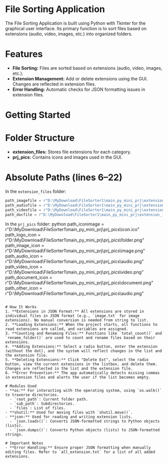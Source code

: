 
# File Sorting Application

The File Sorting Application is built using Python with Tkinter for the graphical user interface. Its primary function is to sort files based on extensions (audio, video, images, etc.) into organized folders.

# Features
- **File Sorting:** Files are sorted based on extensions (audio, video, images, etc.).
- **Extension Management:** Add or delete extensions using the GUI. Changes are reflected in extension files.
- **Error Handling:** Automatic checks for JSON formatting issues in extension files.

# Getting Started
# Folder Structure
- **extension_files:** Stores file extensions for each category.
- **prj_pics:** Contains icons and images used in the GUI.

# Absolute Paths (lines 6–22)
In the `extension_files` folder:
```python
path_imagefile = r"D:\MyDownload\FileSorter1\main_py_mini_prj\extension_files\image.txt"
path_audiofile = r"D:\MyDownload\FileSorter1\main_py_mini_prj\extension_files\audio.txt"
path_videofile = r"D:\MyDownload\FileSorter1\main_py_mini_prj\extension_files\video.txt"
path_docfile = r"D:\MyDownload\FileSorter1\main_py_mini_prj\extension_files\doc.txt"
```

In the `prj_pics` folder:
python
path_iconimage = r"D:\MyDownload\FileSorter1\main_py_mini_prj\prj_pics\icon.ico"
path_logo_icon = r"D:\MyDownload\FileSorter1\main_py_mini_prj\prj_pics\folder.png"
path_image_icon = r"D:\MyDownload\FileSorter1\main_py_mini_prj\prj_pics\image.png"
path_audio_icon = r"D:\MyDownload\FileSorter1\main_py_mini_prj\prj_pics\audio.png"
path_video_icon = r"D:\MyDownload\FileSorter1\main_py_mini_prj\prj_pics\video.png"
path_document_icon = r"D:\MyDownload\FileSorter1\main_py_mini_prj\prj_pics\document.png"
path_other_icon = r"D:\MyDownload\FileSorter1\main_py_mini_prj\prj_pics\audio.png"
```

# How It Works
1. **Extensions in JSON Format:** All extensions are stored in individual files in JSON format (e.g., `image.txt` for image extensions). No manual conversion is needed from string to list.
2. **Loading Extensions:** When the project starts, all functions to read extensions are called, and variables are assigned.
3. **Counting and Renaming Files:** Functions like `total_count()` and `rename_folder()` are used to count and rename files based on their extensions.
4. **Adding Extensions:** Select a radio button, enter the extension (without the dot), and the system will reflect changes in the list and the extension file.
5. **Deleting Extensions:** Click "Delete Ext", select the radio button, view the current extensions in the listbox, and delete them. Changes are reflected in the list and the extension file.
6. **Error Prevention:** The app automatically detects missing commas in extension files and alerts the user if the list becomes empty.

# Modules Used
- **os:** For interacting with the operating system, using `os.walk()` to traverse directories.
  - `root_path`: Current folder path.
  - `sub_path`: Subdirectories.
  - `files`: List of files.
- **shutil:** Used for moving files with `shutil.move()`.
- **json:** Used for reading and writing extension lists.
  - `json.loads()`: Converts JSON-formatted strings to Python objects (lists).
  - `json.dumps()`: Converts Python objects (lists) to JSON-formatted strings.

# Important Notes
- **Error Handling:** Ensure proper JSON formatting when manually editing files. Refer to `all_extension.txt` for a list of all added extensions.
  